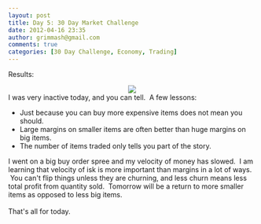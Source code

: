 ```yaml
---
layout: post
title: Day 5: 30 Day Market Challenge
date: 2012-04-16 23:35
author: grimmash@gmail.com
comments: true
categories: [30 Day Challenge, Economy, Trading]
---
```

Results:<br /><div style="clear: both; text-align: center;"><a href="http://grimmash.com/wp-content/uploads/2012/04/Day-51.png" style="margin-left: 1em; margin-right: 1em;"><img border="0" src="http://grimmash.com/wp-content/uploads/2012/04/Day-51.png" /></a></div><div style="clear: both; text-align: left;">I was very inactive today, and you can tell. &nbsp;A few lessons:</div><div style="clear: both; text-align: left;"></div><ul><li>Just because you can buy more expensive items does not mean you should.</li><li>Large margins on smaller items are often better than huge margins on big items.</li><li>The number of items traded only tells you part of the story.</li></ul><div>I went on a big buy order spree and my velocity of money has slowed. &nbsp;I am learning that velocity of isk is more important than margins in a lot of ways. &nbsp;You can't flip things unless they are churning, and less churn means less total profit from quantity sold. &nbsp;Tomorrow will be a return to more smaller items as opposed to less big items.</div><div><br /></div><div>That's all for today.</div><br /><br />
